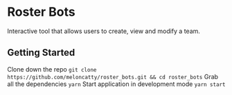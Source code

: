 # Roster Bots

Interactive tool that allows users to create, view and modify a team.

## Getting Started

Clone down the repo `git clone https://github.com/meloncatty/roster_bots.git && cd roster_bots`
Grab all the dependencies `yarn`
Start application in development mode `yarn start`
